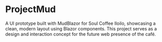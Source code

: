 # ProjectMud

A UI prototype built with MudBlazor for Soul Coffee Iloilo, showcasing a clean, modern layout using Blazor components. This project serves as a design and interaction concept for the future web presence of the café.
